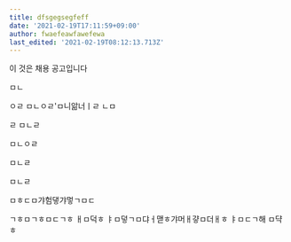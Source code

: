 ```yaml
---
title: dfsgegsegfeff
date: '2021-02-19T17:11:59+09:00'
author: fwaefeawfawefewa
last_edited: '2021-02-19T08:12:13.713Z'
---
```

이 것은 채용 공고입니다

ㅁㄴ

ㅇㄹ ㅁㄴㅇㄹ'ㅁ니앎너ㅣㄹ ㄴㅁ

ㄹ ㅁㄴㄹ

ㅁㄴㅇㄹ

 ㅁㄴㄹ

 ㅁㄴㄹ

ㅁㅎㄷㅁ갸험댛갸멓ㄱㅁㄷ

ㄱㅎㅁㄱㅎㅁㄷㄱㅎ ㅐㅁ덕ㅎ ㅑㅁ덯ㄱㅁ댜ㅓ맫ㅎ갸머ㅐ걓ㅁ더ㅐㅎ ㅑㅁㄷㄱ해 ㅁ댝ㅎ 